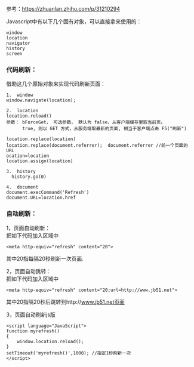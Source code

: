 
参考：https://zhuanlan.zhihu.com/p/31210294  

Javascript中有以下几个固有对象，可以直接拿来使用的：  
~~~
window
location
navigator
history
screen
~~~

### 代码刷新：
借助这几个原始对象来实现代码刷新页面：  
~~~
1.	window
window.navigate(location);

2.	location
location.reload() 
参数： bForceGet， 可选参数， 默认为 false，从客户端缓存里取当前页。
      true, 则以 GET 方式，从服务端取最新的页面, 相当于客户端点击 F5("刷新")

location.replace(location) 
location.replace(document.referrer);  document.referrer //前一个页面的URL
ocation=location
location.assign(location)

3.	history
  history.go(0)
  
4.	document
document.execCommand('Refresh') 
document.URL=location.href
~~~
### 自动刷新：

1，页面自动刷新：  
把如下代码加入<head>区域中  
~~~
<meta http-equiv="refresh" content="20"> 
~~~
其中20指每隔20秒刷新一次页面.  

2，页面自动跳转：  
把如下代码加入<head>区域中  
~~~
<meta http-equiv="refresh" content="20;url=http://www.jb51.net">  
~~~
其中20指隔20秒后跳转到http://www.jb51.net页面  

3，页面自动刷新js版  
~~~
<script language="JavaScript">  
function myrefresh()  
{
    window.location.reload();
}
setTimeout('myrefresh()',1000); //指定1秒刷新一次
</script>
~~~
